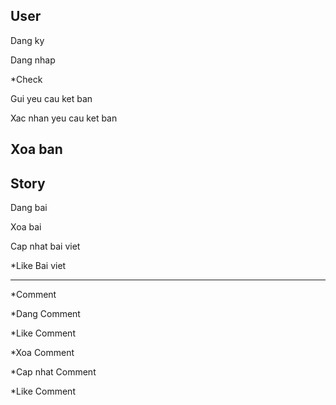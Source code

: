 User 
--------
Dang ky

Dang nhap

*Check

Gui yeu cau ket ban

Xac nhan yeu cau ket ban

Xoa ban
-------

Story
--------
Dang bai

Xoa bai

Cap nhat bai viet

*Like Bai viet

--------
*Comment

*Dang Comment

*Like Comment

*Xoa Comment

*Cap nhat Comment

*Like Comment

